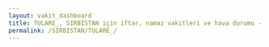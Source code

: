 ```yaml
---
layout: vakit_dashboard
title: TULARE_, SIRBISTAN için iftar, namaz vakitleri ve hava durumu - ilçe/eyalet seç
permalink: /SIRBISTAN/TULARE_/
---
```


<script type="text/javascript">
  var GLOBAL_COUNTRY = 'SIRBISTAN';
  var GLOBAL_CITY = 'TULARE_';
  var GLOBAL_STATE = '';
  var lat = 72;
  var lon = 21;
</script>
